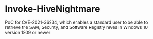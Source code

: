 # Invoke-HiveNightmare
PoC for CVE-2021-36934, which enables a standard user to be able to retrieve the SAM, Security, and Software Registry hives in Windows 10 version 1809 or newer
